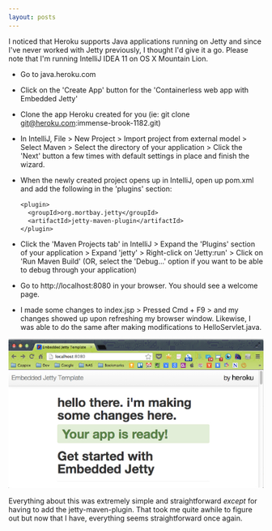 ```yaml
---
layout: posts
---
```


I noticed that Heroku supports Java applications running on Jetty and since I've never worked with Jetty previously,
I thought I'd give it a go.  Please note that I'm running IntelliJ IDEA 11 on OS X Mountain Lion.

* Go to java.heroku.com
* Click on the 'Create App' button for the 'Containerless web app with Embedded Jetty'
* Clone the app Heroku created for you (ie: git clone git@heroku.com:immense-brook-1182.git)
* In IntelliJ, File > New Project > Import project from external model > Select Maven > Select the directory of your application > Click the 'Next' button a few times with default settings in place and finish the wizard.
* When the newly created project opens up in IntelliJ, open up pom.xml and add the following in the 'plugins' section:

      <plugin>
        <groupId>org.mortbay.jetty</groupId>
        <artifactId>jetty-maven-plugin</artifactId>
      </plugin>

* Click the 'Maven Projects tab' in IntelliJ > Expand the 'Plugins' section of your application > Expand 'jetty' > Right-click on 'Jetty:run' > Click on 'Run Maven Build' (OR, select the 'Debug...' option if you want to be able to debug through your application)
* Go to http://localhost:8080 in your browser.  You should see a welcome page.
* I made some changes to index.jsp > Pressed Cmd + F9 > and my changes showed up upon refreshing my browser window.
Likewise, I was able to do the same after making modifications to HelloServlet.java.

![Screenshot](/assets/images/jetty_heroku_screenshot.jpg)

Everything about this was extremely simple and straightforward *except* for having to add the jetty-maven-plugin.
That took me quite awhile to figure out but now that I have, everything seems straightforward once again.
